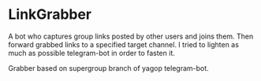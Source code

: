 # LinkGrabber
A bot who captures group links posted by other users and joins them. Then forward grabbed links to a specified target channel.
I tried to lighten as much as possible telegram-bot in order to fasten it.

Grabber based on supergroup branch of yagop telegram-bot.
